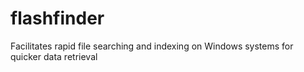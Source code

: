 # flashfinder
 Facilitates rapid file searching and indexing on Windows systems for quicker data retrieval
